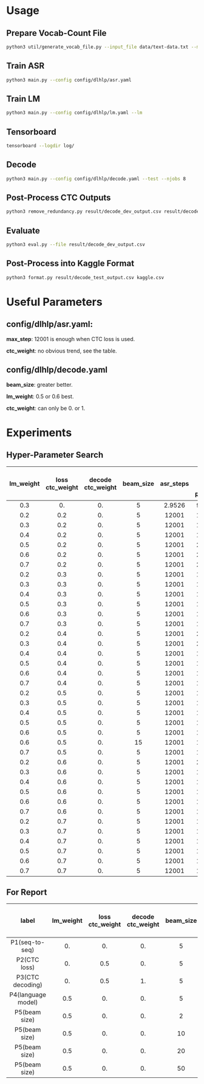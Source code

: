 # Usage

## Prepare Vocab-Count File
```bash
python3 util/generate_vocab_file.py --input_file data/text-data.txt --mode character --output_file data/vocab.txt
```

## Train ASR
```bash
python3 main.py --config config/dlhlp/asr.yaml
```

## Train LM
```bash
python3 main.py --config config/dlhlp/lm.yaml --lm
```

## Tensorboard
```bash
tensorboard --logdir log/
```

## Decode
```bash
python3 main.py --config config/dlhlp/decode.yaml --test --njobs 8
```

## Post-Process CTC Outputs
```bash
python3 remove_redundancy.py result/decode_dev_output.csv result/decode_dev_output.csv
```

## Evaluate
```bash
python3 eval.py --file result/decode_dev_output.csv
```

## Post-Process into Kaggle Format
```bash
python3 format.py result/decode_test_output.csv kaggle.csv
```

# Useful Parameters

## config/dlhlp/asr.yaml: 
**max\_step**: 12001 is enough when CTC loss is used.

**ctc\_weight**: no obvious trend, see the table.

## config/dlhlp/decode.yaml
**beam\_size**: greater better.

**lm\_weight**: 0.5 or 0.6 best.

**ctc\_weight**: can only be 0. or 1.

# Experiments
## Hyper-Parameter Search
lm\_weight | loss ctc\_weight | decode ctc\_weight | beam\_size | asr\_steps | **Dev. Char Error Rate(\%)** | **Dev. Word Error Rate(\%)** | **Kaggle Score**
:---------:|:----------------:|:------------------:|:----------:|:----------:|:----------------------------:|:---------------------------:|:----------------:
0.3|0.|0.|5|2.9526|9.2290|1.754
0.2|0.2|0.|5|12001|1.9519|6.4261|
0.3|0.2|0.|5|12001|1.8465|6.0594|
0.4|0.2|0.|5|12001|1.8061|5.8850|1.128
0.5|0.2|0.|5|12001|2.0416|5.9126|
0.6|0.2|0.|5|12001|2.0308|5.8646|
0.7|0.2|0.|5|12001|2.1395|5.8917|
0.2|0.3|0.|5|12001|1.9557|6.4956|
0.3|0.3|0.|5|12001|1.8979|6.2687|
0.4|0.3|0.|5|12001|1.8434|6.0769|1.072
0.5|0.3|0.|5|12001|1.8143|5.9136|1.042
0.6|0.3|0.|5|12001|1.7649|5.7494|1.034
0.7|0.3|0.|5|12001|1.7956|5.7066|
0.2|0.4|0.|5|12001|2.0736|6.8996|
0.3|0.4|0.|5|12001|2.0127|6.6556|
0.4|0.4|0.|5|12001|1.9258|6.3759|
0.5|0.4|0.|5|12001|1.8962|6.2124|
0.6|0.4|0.|5|12001|1.8685|6.0905|
0.7|0.4|0.|5|12001|1.9346|6.0758|
0.2|0.5|0.|5|12001|1.9508|6.5784|
0.3|0.5|0.|5|12001|1.8733|6.3137|1.082
0.4|0.5|0.|5|12001|1.7965|6.0639|
0.5|0.5|0.|5|12001|1.7292|5.8467|1.038
0.6|0.5|0.|5|12001|1.6838|5.6423|1.004
0.6|0.5|0.|15|12001|1.6838|5.6308|
0.7|0.5|0.|5|12001|1.6646|5.5716|1.218
0.2|0.6|0.|5|12001|2.0172|6.6447|
0.3|0.6|0.|5|12001|1.9312|6.3307|
0.4|0.6|0.|5|12001|1.8886|6.1447|
0.5|0.6|0.|5|12001|1.8311|5.9237|
0.6|0.6|0.|5|12001|1.8759|5.9268|
0.7|0.6|0.|5|12001|1.8606|5.8207|
0.2|0.7|0.|5|12001|1.9615|6.5334|
0.3|0.7|0.|5|12001|1.9122|6.3535|
0.4|0.7|0.|5|12001|1.8907|6.1789|
0.5|0.7|0.|5|12001|1.8232|5.9312|
0.6|0.7|0.|5|12001|1.8664|5.8569|
0.7|0.7|0.|5|12001|1.9448|5.9521|

## For Report
label | lm\_weight | loss ctc\_weight | decode ctc\_weight | beam\_size | **Dev. Char Error Rate(\%)** | **Dev. Word Error Rate(\%)** | **Kaggle Score**
:----:|:----------:|:----------------:|:------------------:|:----------:|:----------------------------:|:---------------------------:|:----------------:
P1(seq-to-seq)|0.|0.|0.|5|3.4286|11.0433|2.088
P2(CTC loss)|0.|0.5|0.|5|2.1502|7.3091|1.242
P3(CTC decoding)|0.|0.5|1.|5|2.7122|9.4719|1.502
P4(language model)|0.5|0.|0.|5|3.0082|8.977|
P5(beam size)|0.5|0.|0.|2||||
P5(beam size)|0.5|0.|0.|10||||
P5(beam size)|0.5|0.|0.|20||||
P5(beam size)|0.5|0.|0.|50||||
